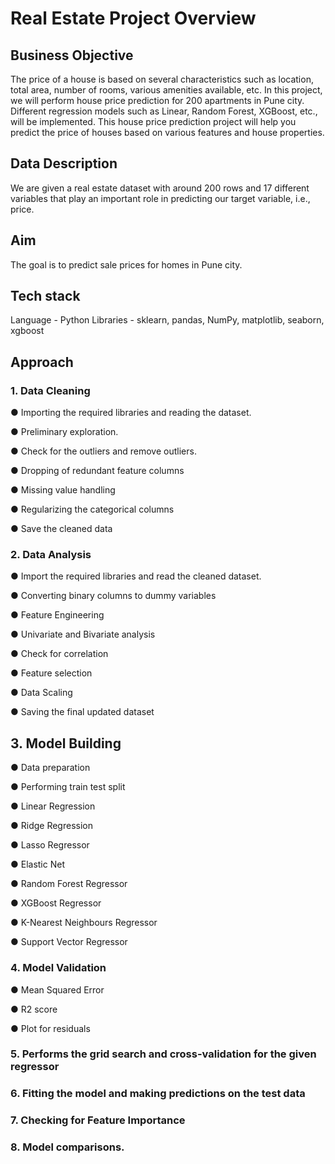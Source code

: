 # Real Estate Project Overview
 ## Business Objective
 The price of a house is based on several characteristics such as location, total area,
 number of rooms, various amenities available, etc.
 In this project, we will perform house price prediction for 200 apartments in Pune city.
 Different regression models such as Linear, Random Forest, XGBoost, etc., will be
 implemented. This house price prediction project will help you predict the price of houses based on
 various features and house properties.
 ## Data Description
 We are given a real estate dataset with around 200 rows and 17 different variables that
 play an important role in predicting our target variable, i.e., price.
 ## Aim
 The goal is to predict sale prices for homes in Pune city.
 ## Tech stack
 Language - Python
 Libraries - sklearn, pandas, NumPy, matplotlib, seaborn, xgboost
 ## Approach
 ### 1. Data Cleaning
 ● Importing the required libraries and reading the dataset.
 
 ● Preliminary exploration.

 ● Check for the outliers and remove outliers.
 
 ● Dropping of redundant feature columns
 
 ● Missing value handling
 
 ● Regularizing the categorical columns

 ● Save the cleaned data
 
 ### 2. Data Analysis
 ● Import the required libraries and read the cleaned dataset.

 ● Converting binary columns to dummy variables
 
 ● Feature Engineering
 
 ● Univariate and Bivariate analysis
 
 ● Check for correlation
 
 ● Feature selection
 
 ● Data Scaling
 
 ● Saving the final updated dataset
 
 ## 3. Model Building
 ● Data preparation
 
 ● Performing train test split
 
 ● Linear Regression
 
 ● Ridge Regression
 
 ● Lasso Regressor
 
 ● Elastic Net
 
 ● Random Forest Regressor
 
 ● XGBoost Regressor
 
 ● K-Nearest Neighbours Regressor
 
 ● Support Vector Regressor
 
 ### 4. Model Validation
 ● Mean Squared Error
 
 ● R2 score
 
 ● Plot for residuals
 
 ### 5. Performs the grid search and cross-validation for the given regressor
 ### 6. Fitting the model and making predictions on the test data
 ### 7. Checking for Feature Importance
 ### 8. Model comparisons.
